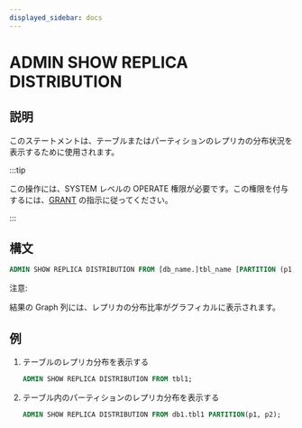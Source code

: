 ```yaml
---
displayed_sidebar: docs
---
```


# ADMIN SHOW REPLICA DISTRIBUTION

## 説明

このステートメントは、テーブルまたはパーティションのレプリカの分布状況を表示するために使用されます。

:::tip

この操作には、SYSTEM レベルの OPERATE 権限が必要です。この権限を付与するには、[GRANT](../../account-management/GRANT.md) の指示に従ってください。

:::

## 構文

```sql
ADMIN SHOW REPLICA DISTRIBUTION FROM [db_name.]tbl_name [PARTITION (p1, ...)]
```

注意:

結果の Graph 列には、レプリカの分布比率がグラフィカルに表示されます。

## 例

1. テーブルのレプリカ分布を表示する

    ```sql
    ADMIN SHOW REPLICA DISTRIBUTION FROM tbl1;
    ```

2. テーブル内のパーティションのレプリカ分布を表示する

    ```sql
    ADMIN SHOW REPLICA DISTRIBUTION FROM db1.tbl1 PARTITION(p1, p2);
    ```
